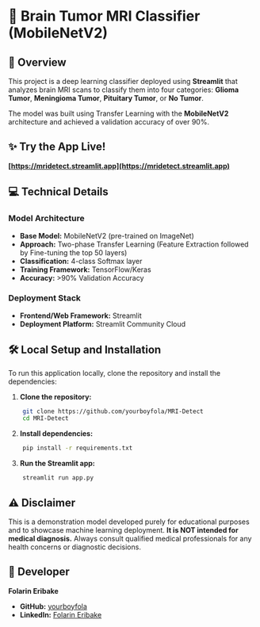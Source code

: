 # 🧠 Brain Tumor MRI Classifier (MobileNetV2)

## 🚀 Overview
This project is a deep learning classifier deployed using **Streamlit** that analyzes brain MRI scans to classify them into four categories: **Glioma Tumor**, **Meningioma Tumor**, **Pituitary Tumor**, or **No Tumor**.

The model was built using Transfer Learning with the **MobileNetV2** architecture and achieved a validation accuracy of over 90%.

## ✨ Try the App Live!
**[https://mridetect.streamlit.app](https://mridetect.streamlit.app)**

## 💻 Technical Details

### Model Architecture
* **Base Model:** MobileNetV2 (pre-trained on ImageNet)
* **Approach:** Two-phase Transfer Learning (Feature Extraction followed by Fine-tuning the top 50 layers)
* **Classification:** 4-class Softmax layer
* **Training Framework:** TensorFlow/Keras
* **Accuracy:** >90% Validation Accuracy

### Deployment Stack
* **Frontend/Web Framework:** Streamlit
* **Deployment Platform:** Streamlit Community Cloud

## 🛠️ Local Setup and Installation

To run this application locally, clone the repository and install the dependencies:

1.  **Clone the repository:**
```bash
    git clone https://github.com/yourboyfola/MRI-Detect
    cd MRI-Detect
```

2.  **Install dependencies:**
```bash
    pip install -r requirements.txt
```

3.  **Run the Streamlit app:**
```bash
    streamlit run app.py
```

## ⚠️ Disclaimer
This is a demonstration model developed purely for educational purposes and to showcase machine learning deployment. **It is NOT intended for medical diagnosis.** Always consult qualified medical professionals for any health concerns or diagnostic decisions.

## 👤 Developer
**Folarin Eribake**
* **GitHub:** [yourboyfola](https://github.com/yourboyfola)
* **LinkedIn:** [Folarin Eribake](https://www.linkedin.com/in/folarin-eribake-80a63a281/)
